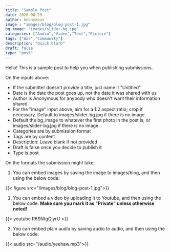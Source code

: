 ```yaml
---
title: "Sample Post"
date: 2020-08-29
author: Anonymous
image : "images/blog/blog-post-1.jpg"
bg_image: "images/slider-bg.jpg"
categories: ["Audio","Video","Text","Picture"] 
tags: ["War","Community"]
description: "Quick blurb"
draft: false
type: "post"
---
```


Hello! This is a sample post to help you when publishing submissions.  </p>

On the inputs above: <br>
* If the submitter doesn't provide a title, just name it "Untitled"
* Date is the date the post goes up, not the date it was shared with us
* Author is Anonymous for anybody who doesn't want their information shared
* For the "image" input above, aim for a 1:2 aspect ratio; crop if necessary. Default to images/slider-bg.jpg if there is no image.
* Default the bg_image to whatever the first photo in the post is, or images/slider-bg.jpg if there is no image.
* Categories are by submission format
* Tags are by content
* Description: Leave blank if not provided
* Draft is false once you decide to publish it
* Type is post

On the formats the submission might take: </p>

1. You can embed images by saving the image to images/blog, and then using the below code: 

{{< figure src="/images/blog/blog-post-1.jpg">}}

1. You can embed a video by uploading it to Youtube, and then using the below code. <b>Make sure you mark it as "Private" unless otherwise noted!</b>

{{< youtube R6SNtgQjyrU >}}

3. You can embed plain audio by saving audio to audio, and then using the below code: 

{{< audio src="/audio/yeehaw.mp3">}}

